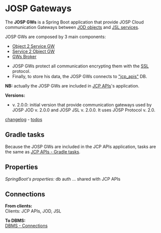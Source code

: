 # JOSP Gateways

The **JOSP GWs** is a Spring Boot application that provide JOSP Cloud communication
Gateways between [JOD objects](../jospJOD/README.md) and [JSL services](../jospJSL/README.md).

JOSP GWs are composed by 3 main components:
* [Object 2 Service GW](o2s.md)
* [Service 2 Object GW](s2o.md)
* [GWs Broker](broker.md)

- JOSP GWs protect all communication encrypting them with the [SSL](ssl.md) protocol.
- Finally, to store his data, the JOSP GWs connects to ["jcp_apis"](db.md) DB.

**NB:** actually the JOSP GWs are included in [JCP APIs](../jcpAPIs/README.md)'s
application.

**Versions:**<br>
  * v. 2.0.0:
    initial version that provide communication gateways used by JOSP JOD v. 2.0.0
    and JOSP JSL v. 2.0.0. It uses JOSP Protocol v. 2.0.

[changelog](CHANGELOG.md) - [todos](TODOS.md)


## Gradle tasks

Because the JOSP GWs are included in the JCP APIs application, tasks are the same
as [JCP APIs - Gradle tasks](../jcpAPIs/README.md#Gradle-tasks).


## Properties

*SpringBoot's properties:*
db
auth
...
    shared with JCP APIs


## Connections

**From clients:**<br>
  Clients: JCP APIs, JOD, JSL
  
**To DBMS:**<br>
  [DBMS - Connections](../dockers/dbms.md#Connections)



